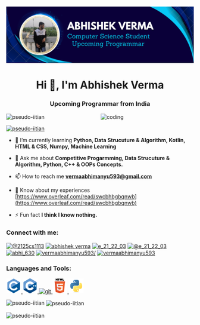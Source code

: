 ![logo](https://github.com/Pseudo-iitian/Pseudo-iitian/blob/main/Abhishek%20verma.png)

<h1 align="center">Hi 👋, I'm Abhishek Verma</h1>
<h3 align="center">Upcoming Programmar from India</h3>


<img align ="right" alt="coding" width="250" src="https://media1.giphy.com/media/v1.Y2lkPTc5MGI3NjExcXFhcDZweng5c2Fqa3o4NzdlenFwMTlxZGEwMjRsZWJuMHA1MXhpMyZlcD12MV9naWZzX3NlYXJjaCZjdD1n/RbDKaczqWovIugyJmW/giphy.gif" >

<p align="left"> <img src="https://komarev.com/ghpvc/?username=pseudo-iitian&label=Profile%20views&color=0e75b6&style=flat" alt="pseudo-iitian" /> </p>

<p align="left"> <a href="https://github.com/ryo-ma/github-profile-trophy"><img src="https://github-profile-trophy.vercel.app/?username=pseudo-iitian" alt="pseudo-iitian" /></a> </p>

- 🌱 I’m currently learning **Python, Data Strucuture & Algorithm, Kotlin, HTML & CSS, Numpy, Machine Learning**

- 💬 Ask me about **Competitive Progarmming, Data Strucuture & Algorithm, Python, C++ & OOPs Concepts.**

- 📫 How to reach me **vermaabhimanyu593@gmail.com**

- 📄 Know about my experiences [https://www.overleaf.com/read/swcbhbgbqnwb](https://www.overleaf.com/read/swcbhbgbqnwb)

- ⚡ Fun fact **I think I know nothing.**

<h3 align="left">Connect with me:</h3>
<p align="left">
<a href="https://twitter.com/@2125cs1113" target="blank"><img align="center" src="https://raw.githubusercontent.com/rahuldkjain/github-profile-readme-generator/master/src/images/icons/Social/twitter.svg" alt="@2125cs1113" height="30" width="40" /></a>
<a href="https://linkedin.com/in/abhishek verma" target="blank"><img align="center" src="https://raw.githubusercontent.com/rahuldkjain/github-profile-readme-generator/master/src/images/icons/Social/linked-in-alt.svg" alt="abhishek verma" height="30" width="40" /></a>
<a href="https://www.codechef.com/users/e_21_22_03" target="blank"><img align="center" src="https://cdn.jsdelivr.net/npm/simple-icons@3.1.0/icons/codechef.svg" alt="e_21_22_03" height="30" width="40" /></a>
<a href="https://www.hackerrank.com/@e_21_22_03" target="blank"><img align="center" src="https://raw.githubusercontent.com/rahuldkjain/github-profile-readme-generator/master/src/images/icons/Social/hackerrank.svg" alt="@e_21_22_03" height="30" width="40" /></a>
<a href="https://codeforces.com/profile/abhi_630" target="blank"><img align="center" src="https://raw.githubusercontent.com/rahuldkjain/github-profile-readme-generator/master/src/images/icons/Social/codeforces.svg" alt="abhi_630" height="30" width="40" /></a>
<a href="https://www.leetcode.com/vermaabhimanyu593/" target="blank"><img align="center" src="https://raw.githubusercontent.com/rahuldkjain/github-profile-readme-generator/master/src/images/icons/Social/leet-code.svg" alt="vermaabhimanyu593/" height="30" width="40" /></a>
<a href="https://auth.geeksforgeeks.org/user/vermaabhimanyu593" target="blank"><img align="center" src="https://raw.githubusercontent.com/rahuldkjain/github-profile-readme-generator/master/src/images/icons/Social/geeks-for-geeks.svg" alt="vermaabhimanyu593" height="30" width="40" /></a>
</p>

<h3 align="left">Languages and Tools:</h3>
<p align="left"> <a href="https://www.cprogramming.com/" target="_blank" rel="noreferrer"> <img src="https://raw.githubusercontent.com/devicons/devicon/master/icons/c/c-original.svg" alt="c" width="40" height="40"/> </a> <a href="https://www.w3schools.com/cpp/" target="_blank" rel="noreferrer"> <img src="https://raw.githubusercontent.com/devicons/devicon/master/icons/cplusplus/cplusplus-original.svg" alt="cplusplus" width="40" height="40"/> </a> <a href="https://git-scm.com/" target="_blank" rel="noreferrer"> <img src="https://www.vectorlogo.zone/logos/git-scm/git-scm-icon.svg" alt="git" width="40" height="40"/> </a> <a href="https://www.w3.org/html/" target="_blank" rel="noreferrer"> <img src="https://raw.githubusercontent.com/devicons/devicon/master/icons/html5/html5-original-wordmark.svg" alt="html5" width="40" height="40"/> </a> <a href="https://www.python.org" target="_blank" rel="noreferrer"> <img src="https://raw.githubusercontent.com/devicons/devicon/master/icons/python/python-original.svg" alt="python" width="40" height="40"/> </a> </p>

<p><img align="left" src="https://github-readme-stats.vercel.app/api/top-langs?username=pseudo-iitian&show_icons=true&locale=en&layout=compact" alt="pseudo-iitian" /></p>

<p>&nbsp;<img align="center" src="https://github-readme-stats.vercel.app/api?username=pseudo-iitian&show_icons=true&locale=en" alt="pseudo-iitian" /></p>

<p><img align="center" src="https://github-readme-streak-stats.herokuapp.com/?user=pseudo-iitian&" alt="pseudo-iitian" /></p>
